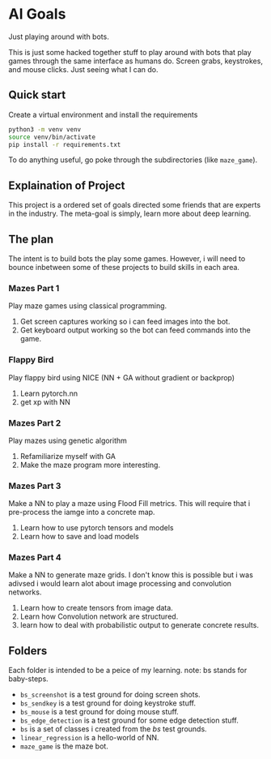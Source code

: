 # AI Goals

Just playing around with bots.

This is just some hacked together stuff to play around with bots that play games through the same
interface as humans do.  Screen grabs, keystrokes, and mouse clicks. Just seeing what I can do.

## Quick start

Create a virtual environment and install the requirements

```bash
python3 -m venv venv
source venv/bin/activate
pip install -r requirements.txt
```

To do anything useful, go poke through the subdirectories (like `maze_game`).

## Explaination of Project

This project is a ordered set of goals directed some friends that are experts in the industry. The
meta-goal is simply, learn more about deep learning.

## The plan

The intent is to build bots the play some games. However, i will need to bounce inbetween some of
these projects to build skills in each area.

### Mazes Part 1

Play maze games using classical programming.

1. Get screen captures working so i can feed images into the bot.
2. Get keyboard output working so the bot can feed commands into the game.

### Flappy Bird

Play flappy bird using NICE (NN + GA without gradient or backprop)

1. Learn pytorch.nn
2. get xp with NN

### Mazes Part 2

Play mazes using genetic algorithm

1. Refamiliarize myself with GA
2. Make the maze program more interesting.


### Mazes Part 3

Make a NN to play a maze using Flood Fill metrics. This will require that i pre-process the
iamge into a concrete map.

1. Learn how to use pytorch tensors and models
2. Learn how to save and load models

### Mazes Part 4

Make a NN to generate maze grids. I don't know this is possible but i was adivsed i would
learn alot about image processing and convolution networks.

1. Learn how to create tensors from image data.
2. Learn how Convolution network are structured.
3. learn how to deal with probabilistic output to generate concrete results.

## Folders

Each folder is intended to be a peice of my learning.
note: bs stands for baby-steps.

- `bs_screenshot` is a test ground for doing screen shots.
- `bs_sendkey` is a test ground for doing keystroke stuff.
- `bs_mouse` is a test ground for doing mouse stuff.
- `bs_edge_detection` is a test ground for some edge detection stuff.
- `bs` is a set of classes i created from the *bs* test grounds.
- `linear_regression` is a hello-world of NN.
- `maze_game` is the maze bot.

